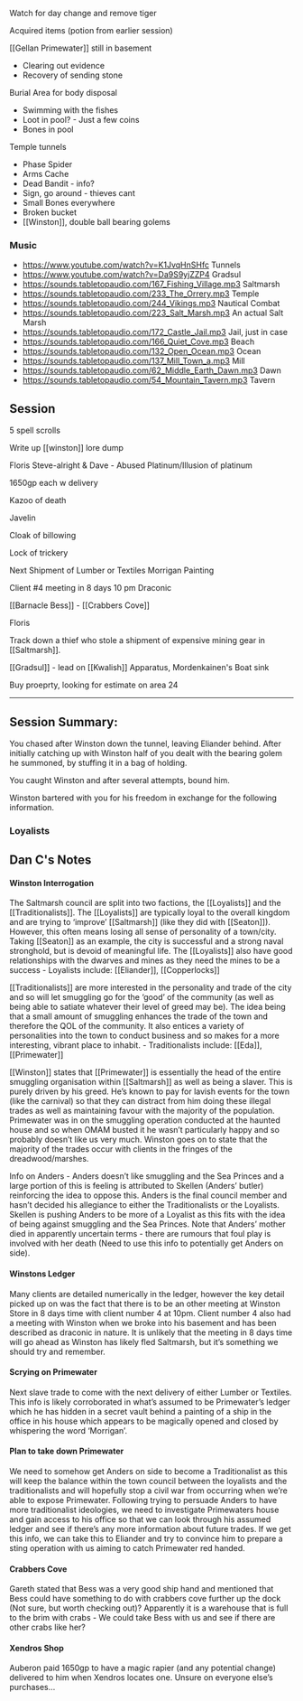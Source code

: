 Watch for day change and remove tiger



Acquired items (potion from earlier session)

[[Gellan Primewater]] still in basement
- Clearing out evidence
- Recovery of sending stone

Burial Area for body disposal
- Swimming with the fishes
- Loot in pool? - Just a few coins
- Bones in pool

Temple tunnels
- Phase Spider
- Arms Cache
- Dead Bandit - info?
- Sign, go around - thieves cant
- Small Bones everywhere
- Broken bucket
- [[Winston]], double ball bearing golems

### Music
- https://www.youtube.com/watch?v=K1JvqHnSHfc Tunnels
- https://www.youtube.com/watch?v=Da9S9yjZZP4 Gradsul
- https://sounds.tabletopaudio.com/167_Fishing_Village.mp3 Saltmarsh
- https://sounds.tabletopaudio.com/233_The_Orrery.mp3 Temple
- https://sounds.tabletopaudio.com/244_Vikings.mp3 Nautical Combat
- https://sounds.tabletopaudio.com/223_Salt_Marsh.mp3 An actual Salt Marsh
- https://sounds.tabletopaudio.com/172_Castle_Jail.mp3 Jail, just in case
- https://sounds.tabletopaudio.com/166_Quiet_Cove.mp3 Beach
- https://sounds.tabletopaudio.com/132_Open_Ocean.mp3 Ocean
- https://sounds.tabletopaudio.com/137_Mill_Town_a.mp3 Mill
- https://sounds.tabletopaudio.com/62_Middle_Earth_Dawn.mp3 Dawn
- https://sounds.tabletopaudio.com/54_Mountain_Tavern.mp3 Tavern

## Session

5 spell scrolls

Write up [[winston]] lore dump

Floris
Steve-alright & Dave - Abused
Platinum/Illusion of platinum



1650gp each w delivery


Kazoo of death

Javelin 

Cloak of billowing

Lock of trickery 

Next Shipment of Lumber or Textiles
Morrigan 
Painting

Client #4 meeting in 8 days
10 pm 
Draconic

[[Barnacle Bess]] - [[Crabbers Cove]]

Floris

Track down a thief who stole a shipment of expensive mining gear in [[Saltmarsh]].

[[Gradsul]] - lead on [[Kwalish]] Apparatus, Mordenkainen's Boat sink

Buy proeprty, looking for estimate on area 24 


<hr>

## Session Summary:

You chased after Winston down the tunnel, leaving Eliander behind. 
After initially catching up with Winston half of you dealt with the bearing golem he summoned, by stuffing it in a bag of holding.

You caught Winston and after several attempts, bound him.

Winston bartered with you for his freedom in exchange for the following information.


### Loyalists


## Dan C's Notes

#### Winston Interrogation

The Saltmarsh council are split into two factions, the [[Loyalists]] and the [[Traditionalists]]. The [[Loyalists]] are typically loyal to the overall kingdom and are trying to ‘improve’ [[Saltmarsh]] (like they did with [[Seaton]]). However, this often means losing all sense of personality of a town/city. Taking [[Seaton]] as an example, the city is successful and a strong naval stronghold, but is devoid of meaningful life. The [[Loyalists]] also have good relationships with the dwarves and mines as they need the mines to be a success - Loyalists include: [[Eliander]], [[Copperlocks]]

[[Traditionalists]] are more interested in the personality and trade of the city and so will let smuggling go for the ‘good’ of the community (as well as being able to satiate whatever their level of greed may be). The idea being that a small amount of smuggling enhances the trade of the town and therefore the QOL of the community. It also entices a variety of personalities into the town to conduct business and so makes for a more interesting, vibrant place to inhabit. - Traditionalists include: [[Eda]], [[Primewater]]

[[Winston]] states that [[Primewater]] is essentially the head of the entire smuggling organisation within [[Saltmarsh]] as well as being a slaver. This is purely driven by his greed. He’s known to pay for lavish events for the town (like the carnival) so that they can distract from him doing these illegal trades as well as maintaining favour with the majority of the population. Primewater was in on the smuggling operation conducted at the haunted house and so when OMAM busted it he wasn’t particularly happy and so probably doesn’t like us very much. Winston goes on to state that the majority of the trades occur with clients in the fringes of the dreadwood/marshes.

Info on Anders - Anders doesn’t like smuggling and the Sea Princes and a large portion of this is feeling is attributed to Skellen (Anders’ butler) reinforcing the idea to oppose this. Anders is the final council member and hasn’t decided his allegiance to either the Traditionalists or the Loyalists. Skellen is pushing Anders to be more of a Loyalist as this fits with the idea of being against smuggling and the Sea Princes. Note that Anders’ mother died in apparently uncertain terms - there are rumours that foul play is involved with her death (Need to use this info to potentially get Anders on side).

#### Winstons Ledger

Many clients are detailed numerically in the ledger, however the key detail picked up on was the fact that there is to be an other meeting at Winston Store in 8 days time with client number 4 at 10pm. Client number 4 also had a meeting with Winston when we broke into his basement and has been described as draconic in nature. It is unlikely that the meeting in 8 days time will go ahead as Winston has likely fled Saltmarsh, but it’s something we should try and remember.

#### Scrying on Primewater

Next slave trade to come with the next delivery of either Lumber or Textiles. This info is likely corroborated in what’s assumed to be Primewater’s ledger which he has hidden in a secret vault behind a painting of a ship in the office in his house which appears to be magically opened and closed by whispering the word ‘Morrigan’.

#### Plan to take down Primewater

We need to somehow get Anders on side to become a Traditionalist as this will keep the balance within the town council between the loyalists and the traditionalists and will hopefully stop a civil war from occurring when we’re able to expose Primewater. Following trying to persuade Anders to have more traditionalist ideologies, we need to investigate Primewaters house and gain access to his office so that we can look through his assumed ledger and see if there’s any more information about future trades. If we get this info, we can take this to Eliander and try to convince him to prepare a sting operation with us aiming to catch Primewater red handed.

#### Crabbers Cove

Gareth stated that Bess was a very good ship hand and mentioned that Bess could have something to do with crabbers cove further up the dock (Not sure, but worth checking out)? Apparently it is a warehouse that is full to the brim with crabs - We could take Bess with us and see if there are other crabs like her?

#### Xendros Shop

Auberon paid 1650gp to have a magic rapier (and any potential change) delivered to him when Xendros locates one. Unsure on everyone else’s purchases…